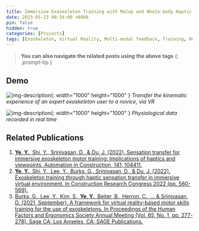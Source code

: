 ```yaml
---
title: Immersive Exoskeleton Training with MoCap and Whole-body Haptic Feedback
date: 2023-05-23 00:34:00 +0800
pin: false
hidden: true
categories: [Projects]
tags: [Exoskeleton, Virtual Reality, Multi-modal feedback, Training, Human Psychology and Physiology, Human-Machine Interaction]
---
```



> **You can also navigate the related posts using the above tags**
{: .prompt-tip }

## Demo
![img-description](/images/Project/HapticExo.gif){: width="1000" height="1000" }
_Transfer the kinematic experience of an expert exoskeleton user to a novice, via VR_


![img-description](/images/Project/gaze_fnirs.gif){: width="1000" height="1000" }
_Physiological data recorded in real time_

## Related Publications
1.	[**Ye, Y.**, Shi, Y., Srinivasan, D., & Du, J. (2022). Sensation transfer for immersive exoskeleton motor training: Implications of haptics and viewpoints. Automation in Construction, 141, 104411.](https://www.sciencedirect.com/science/article/pii/S0926580522002849)
2.  [**Ye, Y.**, Shi, Y., Lee, Y., Burks, G., Srinivasan, D., & Du, J. (2022). Exoskeleton training through haptic sensation transfer in immersive virtual environment. In Construction Research Congress 2022 (pp. 560-569).](https://ascelibrary.org/doi/abs/10.1061/9780784483961.059)
3.  [Burks, G., Lee, Y., Kim, S., **Ye, Y.**, Beiter, B., Herron, C., ... & Srinivasan, D. (2021, September). A framework for virtual reality-based motor skills training for the use of exoskeletons. In Proceedings of the Human Factors and Ergonomics Society Annual Meeting (Vol. 65, No. 1, pp. 277-278). Sage CA: Los Angeles, CA: SAGE Publications.](https://journals.sagepub.com/doi/pdf/10.1177/1071181321651170)
